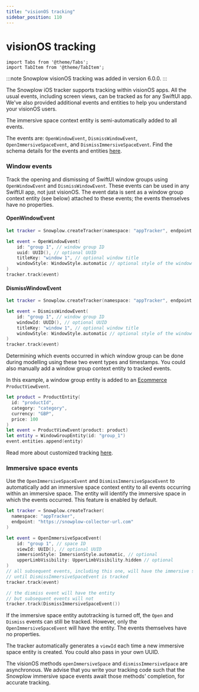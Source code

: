 ```yaml
---
title: "visionOS tracking"
sidebar_position: 110
---
```


# visionOS tracking

```mdx-code-block
import Tabs from '@theme/Tabs';
import TabItem from '@theme/TabItem';
```

:::note
Snowplow visionOS tracking was added in version 6.0.0.
:::

The Snowplow iOS tracker supports tracking within visionOS apps. All the usual events, including screen views, can be tracked as for any SwiftUI app. We've also provided additional events and entities to help you understand your visionOS users.

The immersive space context entity is semi-automatically added to all events.

The events are: `OpenWindowEvent`, `DismissWindowEvent`, `OpenImmersiveSpaceEvent`, and `DismissImmersiveSpaceEvent`. Find the schema details for the events and entities [here](/docs/sources/trackers/snowplow-tracker-protocol/ootb-data/visionos-swiftui/index.md).

### Window events

Track the opening and dismissing of SwiftUI window groups using `OpenWindowEvent` and `DismissWindowEvent`. These events can be used in any SwiftUI app, not just visionOS. The event data is sent as a window group context entity (see below) attached to these events; the events themselves have no properties.

#### OpenWindowEvent

```swift
let tracker = Snowplow.createTracker(namespace: "appTracker", endpoint: "https://snowplow-collector-url.com")

let event = OpenWindowEvent(
    id: "group 1", // window group ID
    uuid: UUID(), // optional UUID
    titleKey: "window 1", // optional window title
    windowStyle: WindowStyle.automatic // optional style of the window group
)
tracker.track(event)
```

#### DismissWindowEvent

```swift
let tracker = Snowplow.createTracker(namespace: "appTracker", endpoint: "https://snowplow-collector-url.com")

let event = DismissWindowEvent(
    id: "group 1", // window group ID
    windowId: UUID(), // optional UUID
    titleKey: "window 1", // optional window title
    windowStyle: WindowStyle.automatic // optional style of the window group
)
tracker.track(event)
```

Determining which events occurred in which window group can be done during modelling using these two event types and timestamps. You could also manually add a window group context entity to tracked events.

In this example, a window group entity is added to an [Ecommerce](docs/sources/trackers/mobile-trackers/tracking-events/ecommerce-tracking/index.md) `ProductViewEvent`.

```swift
let product = ProductEntity(
  id: "productId",
  category: "category",
  currency: "GBP",
  price: 100
)
let event = ProductViewEvent(product: product)
let entity = WindowGroupEntity(id: "group_1")
event.entities.append(entity)
```

Read more about customized tracking [here](docs/sources/trackers/mobile-trackers/custom-tracking-using-schemas/index.md).

### Immersive space events

Use the `OpenImmersiveSpaceEvent` and `DismissImmersiveSpaceEvent` to automatically add an immersive space context entity to all events occurring within an immersive space. The entity will identify the immersive space in which the events occurred. This feature is enabled by default.

```swift
let tracker = Snowplow.createTracker(
  namespace: "appTracker",
  endpoint: "https://snowplow-collector-url.com"
)

let event = OpenImmersiveSpaceEvent(
    id: "group 1", // space ID
    viewId: UUID(), // optional UUID
    immersionStyle: ImmersionStyle.automatic, // optional
    upperLimbVisibility: UpperLimbVisibility.hidden // optional
)
// all subsequent events, including this one, will have the immersive space entity
// until DismissImmersiveSpaceEvent is tracked
tracker.track(event)

// the dismiss event will have the entity
// but subsequent events will not
tracker.track(DismissImmersiveSpaceEvent())
```

If the immersive space entity autotracking is turned off, the `Open` and `Dismiss` events can still be tracked. However, only the `OpenImmersiveSpaceEvent` will have the entity. The events themselves have no properties.

The tracker automatically generates a `viewId` each time a new immersive space entity is created. You could also pass in your own UUID.

The visionOS methods `openImmersiveSpace` and `dismissImmersiveSpace` are asynchronous. We advise that you write your tracking code such that the Snowplow immersive space events await those methods' completion, for accurate tracking.
